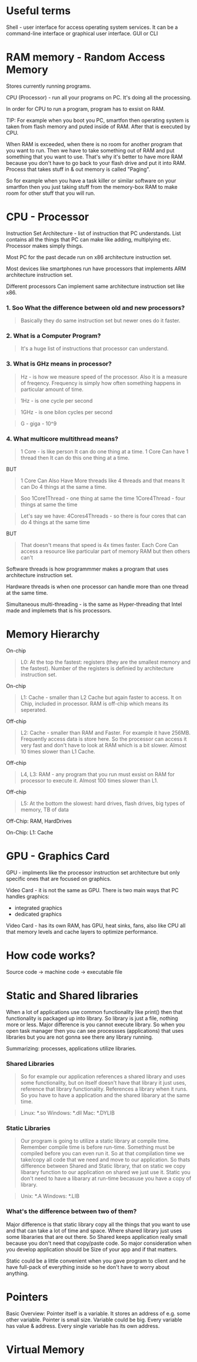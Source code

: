 # Useful terms

Shell - user interface for access operating system services. It can be a command-line interface or graphical user interface. GUI or CLI

# RAM memory - Random Access Memory

Stores currently running programs. 

CPU (Processor) - run all your programs on PC. It's doing all the processing.

In order for CPU to run a program, program has to exsist on RAM.

TIP: For example when you boot you PC, smartfon then operating system is taken from flash memory and puted inside of RAM. After that is 
executed by CPU.

When RAM is exceeded, when there is no room for another program that you want to run. Then we have to take something out of RAM
and put something that you want to use. That's why it's better to have more RAM because you don't have to go back to your flash drive and 
put it into RAM. Process that takes stuff in & out memory is called "Paging". 

So for example when you have a task killer or similar software on your smartfon then you just taking stuff from the 
memory-box RAM to make room for other stuff that you will run.

# CPU - Processor 

Instruction Set Architecture - list of instruction that PC understands. List contains all the things that PC can make like adding, 
multiplying etc. Processor makes simply things.

Most PC for the past decade run on x86 architecture instruction set.

Most devices like smartphones run have processors that implements ARM architecture instruction set. 

Different processors Can implement same architecture instruction set like x86. 

<h3> 1. Soo What the difference between old and new processors? </h3>

> Basically they do same instruction set but newer ones do it faster. 

<h3> 2. What is a Computer Program? </h3>

> It's a huge list of instructions that processor can understand.

<h3> 3. What is GHz means in processor? </h3>

> Hz - is how we measure speed of the processor. Also it is a measure of freqency. Frequency is simply how often something happens in 
particular amount of time.

> 1Hz - is one cycle per second

> 1GHz - is one bilon cycles per second 

> G - giga - 10^9

<h3> 4. What multicore multithread means? </h3>

> 1 Core - is like person It can do one thing at a time. 1 Core Can have 1 thread then It can do this one thing at a time.

BUT 

> 1 Core Can Also Have More threads like 4 threads and that means It can Do 4 things at the same a time. 

> Soo
1Core1Thread - one thing at same the time
1Core4Thread - four things at same the time

> Let's say we have:
4Cores4Threads - so there is four cores that can do 4 things at the same time

BUT 
> That doesn't means that speed is 4x times faster.
Each Core Can access a resource like particular part of memory RAM but then others can't

Software threads is how programmmer makes a program that uses architecture instruction set.

Hardware threads is when one processor can handle more than one thread at the same time. 

Simultaneous multi-threading - is the same as Hyper-threading that Intel made and implemets that is his processors. 

# Memory Hierarchy

On-chip
> L0: At the top the fastest: registers (they are the smallest memory and the fastest). Number of the registers is definied by architecture instruction set. 

On-chip
> L1: Cache - smaller than L2 Cache but again faster to access. It on Chip, included in processor. RAM is off-chip which means its
seperated.

Off-chip
> L2: Cache - smaller than RAM and Faster. For example it have 256MB. Frequently access data is store here. So the processor can 
access it very fast and don't have to look at RAM which is a bit slower. Almost 10 times slower than L1 Cache. 

Off-chip
> L4, L3: RAM - any program that you run must exsist on RAM for processor to execute it. Almost 100 times slower than L1. 

Off-chip
> L5: At the bottom the slowest: hard drives, flash drives, big types of memory, TB of data

Off-Chip: 
RAM, HardDrives

On-Chip:
L1: Cache

# GPU - Graphics Card

GPU - implments like the processor instruction set architecture but only specific ones that are focused on graphics. 

Video Card - it is not the same as GPU. There is two main ways that PC handles graphics: 
- integrated graphics
- dedicated graphics

Video Card - has its own RAM, has GPU, heat sinks, fans, also like CPU all that memory levels and cache layers to optimize performance.

# How code works? 
Source code -> machine code -> executable file

# Static and Shared libraries

When a lot of applications use common functionality like print() 
then that functionality is packaged up into library. So library is just 
a file, nothing more or less. Major difference is you cannot execute library. 
So when you open task manager then you can see processses (applications) that uses libraries but you are not gonna see there
any library running. 

Summarizing: processes, applications utilize libraries. 

<h3> Shared Libraries </h3> 

> So for example our application references a shared library and uses some functionality, but on itself 
doesn't have that library it just uses, reference that library functionality. References a library when it runs.
So you have to have a application and the shared libarary at the same time.

> Linux: *.so
> Windows: *.dll
> Mac: *.DYLIB

<h3> Static Libraries </h3>

> Our program is going to utilize a static library at compile time. Remember compile time is before run-time. Something must be compiled 
before you can even run it. So at that compilation time we take/copy all code that we need and move to our application. So thats
difference between Shared and Static library, that on static we copy libarary function to our application on shared we just use it. 
Static you don't need to have a libarary at run-time becasuse you have a copy of library.

> Unix: *.A
> Windows: *.LIB

<h3> What's the difference between two of them? </h3> 
Major difference is that static library copy all the things that you want to use and that can take a lot of time and space. 
Where shared library just uses some libararies that are out there. So Shared keeps application really small because you don't need
that copy/paste code. So major consideration when you develop application should be Size of your app and if that matters.

Static could be a little convenient when you gave program to client and he have full-pack of everything inside so he don't have
to worry about anything. 

# Pointers

Basic Overview:
Pointer itself is a variable. It stores an address of e.g. some other variable. Pointer is small size. Variable could be big.
Every variable has value & address. Every single variable has its own address. 

# Virtual Memory




